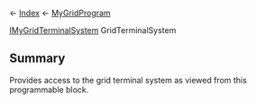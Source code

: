 ← [Index](Api-Index) ← [MyGridProgram](Sandbox.ModAPI.Ingame.MyGridProgram)

[IMyGridTerminalSystem](Sandbox.ModAPI.Ingame.IMyGridTerminalSystem) GridTerminalSystem

## Summary

Provides access to the grid terminal system as viewed from this programmable block.

